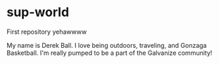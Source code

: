 # sup-world
First repository yehawwww

My name is Derek Ball. I love being outdoors, traveling, and Gonzaga Basketball. I'm really pumped to be a part of the Galvanize community!
